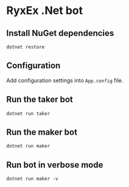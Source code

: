 # RyxEx .Net bot #

## Install NuGet dependencies ##

`dotnet restore`

## Configuration ##

Add configuration settings into `App.config` file.


## Run the taker bot ##

`dotnet run taker`

## Run the maker bot ##

`dotnet run maker`

## Run bot in verbose mode ##

`dotnet run maker -v`
